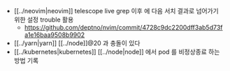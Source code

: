- [[../neovim|neovim]] telescope live grep 이후 에 다음 서치 결과로 넘어가기 위한 설정 trouble 활용
  + https://github.com/deptno/nvim/commit/4728c9dc2200dff3ab5d73fa1e16baa9508b9902
- [[../yarn|yarn]] [[../node]]@20 과 충돌이 있다
- [[../kubernetes|kubernetes]] [[../node|node]] 에서 pod 를 비정상종료 하는 방법 기록
